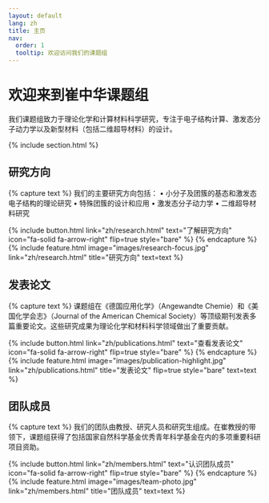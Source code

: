 ```yaml
---
layout: default
lang: zh
title: 主页
nav:
  order: 1
  tooltip: 欢迎访问我们的课题组
---
```


# 欢迎来到崔中华课题组
我们课题组致力于理论化学和计算材料科学研究，专注于电子结构计算、激发态分子动力学以及新型材料（包括二维超导材料）的设计。

{% include section.html %}

## 研究方向
{% capture text %}
我们的主要研究方向包括：
• 小分子及团簇的基态和激发态电子结构的理论研究
• 特殊团簇的设计和应用
• 激发态分子动力学
• 二维超导材料研究

{%
  include button.html
  link="zh/research.html"
  text="了解研究方向"
  icon="fa-solid fa-arrow-right"
  flip=true
  style="bare"
%}
{% endcapture %}
{%
  include feature.html
  image="images/research-focus.jpg"
  link="zh/research.html"
  title="研究方向"
  text=text
%}

## 发表论文
{% capture text %}
课题组在《德国应用化学》（Angewandte Chemie）和《美国化学会志》（Journal of the American Chemical Society）等顶级期刊发表多篇重要论文。这些研究成果为理论化学和材料科学领域做出了重要贡献。

{%
  include button.html
  link="zh/publications.html"
  text="查看发表论文"
  icon="fa-solid fa-arrow-right"
  flip=true
  style="bare"
%}
{% endcapture %}
{%
  include feature.html
  image="images/publication-highlight.jpg"
  link="zh/publications.html"
  title="发表论文"
  flip=true
  style="bare"
  text=text
%}

## 团队成员
{% capture text %}
我们的团队由教授、研究人员和研究生组成。在崔教授的带领下，课题组获得了包括国家自然科学基金优秀青年科学基金在内的多项重要科研项目资助。

{%
  include button.html
  link="zh/members.html"
  text="认识团队成员"
  icon="fa-solid fa-arrow-right"
  flip=true
  style="bare"
%}
{% endcapture %}
{%
  include feature.html
  image="images/team-photo.jpg"
  link="zh/members.html"
  title="团队成员"
  text=text
%}
